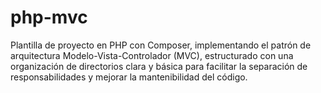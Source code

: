 # php-mvc
Plantilla de proyecto en PHP con Composer, implementando el patrón de arquitectura Modelo-Vista-Controlador (MVC), estructurado con una organización de directorios clara y básica para facilitar la separación de responsabilidades y mejorar la mantenibilidad del código.
